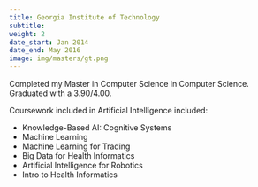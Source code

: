```yaml
---
title: Georgia Institute of Technology
subtitle:
weight: 2
date_start: Jan 2014
date_end: May 2016
image: img/masters/gt.png
---
```


Completed my Master in Computer Science in Computer Science. Graduated with a
3.90/4.00.

Coursework included in Artificial Intelligence included:

* Knowledge-Based AI: Cognitive Systems
* Machine Learning
* Machine Learning for Trading
* Big Data for Health Informatics
* Artificial Intelligence for Robotics
* Intro to Health Informatics
